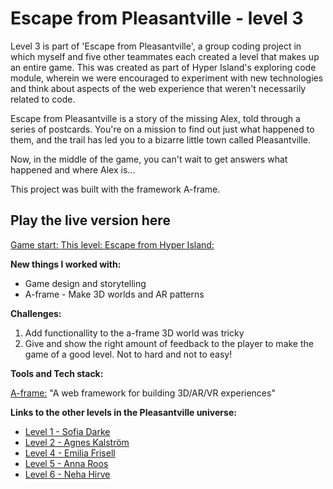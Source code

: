 # Escape from Pleasantville - level 3

Level 3 is part of 'Escape from Pleasantville', a group coding project in which myself and five other teammates each created a level that makes up an entire game. This was created as part of Hyper Island's exploring code module, wherein we were encouraged to experiment with new technologies and think about aspects of the web experience that weren't necessarily related to code.

Escape from Pleasantville is a story of the missing Alex, told through a series of postcards. You're on a mission to find out just what happened to them, and the trail has led you to a bizarre little town called Pleasantville.

Now, in the middle of the game, you can't wait to get answers what happened and where Alex is...

This project was built with the framework A-frame.

## Play the live version here

[Game start: ](https://escapefromhyperisland.github.io/pleasantville)
[This level: ](https://escapefromhyperisland.github.io/pleasantville/level-3)
[Escape from Hyper Island: ](https://escapefromhyperisland.github.io)


**New things I worked with:**

- Game design and storytelling
- A-frame - Make 3D worlds and AR patterns

**Challenges:**

1. Add functionallity to the a-frame 3D world was tricky
2. Give and show the right amount of feedback to the player to make the game of a good level. Not to hard and not to easy!

**Tools and Tech stack:**

[A-frame:](https://aframe.io/) "A web framework for building 3D/AR/VR experiences"  


**Links to the other levels in the Pleasantville universe:**

- [Level 1 - Sofia Darke](https://github.com/sofiadarkeweb/pleasantville)
- [Level 2 - Agnes Kalström](https://github.com/agneskalstrom/level-2-the-dream)
- [Level 4 - Emilia Frisell](https://github.com/emiliafrisell/MazeGame)
- [Level 5 - Anna Roos](https://github.com/AnnaRoos/the-medium-aframe)
- [Level 6 - Neha Hirve](https://github.com/nehahirve/pleasantville)
